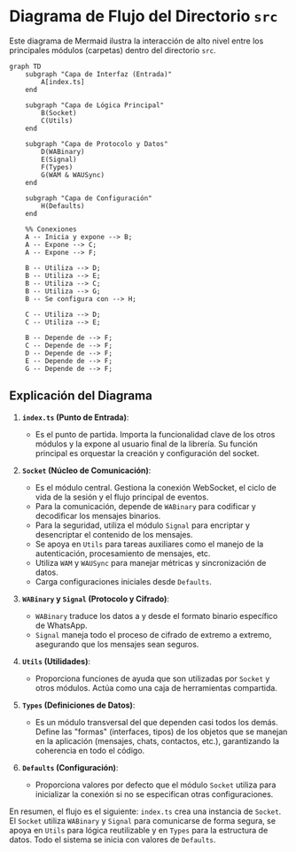 # Diagrama de Flujo del Directorio `src`

Este diagrama de Mermaid ilustra la interacción de alto nivel entre los principales módulos (carpetas) dentro del directorio `src`.

```mermaid
graph TD
    subgraph "Capa de Interfaz (Entrada)"
        A[index.ts]
    end

    subgraph "Capa de Lógica Principal"
        B(Socket)
        C(Utils)
    end

    subgraph "Capa de Protocolo y Datos"
        D(WABinary)
        E(Signal)
        F(Types)
        G(WAM & WAUSync)
    end

    subgraph "Capa de Configuración"
        H(Defaults)
    end

    %% Conexiones
    A -- Inicia y expone --> B;
    A -- Expone --> C;
    A -- Expone --> F;

    B -- Utiliza --> D;
    B -- Utiliza --> E;
    B -- Utiliza --> C;
    B -- Utiliza --> G;
    B -- Se configura con --> H;

    C -- Utiliza --> D;
    C -- Utiliza --> E;

    B -- Depende de --> F;
    C -- Depende de --> F;
    D -- Depende de --> F;
    E -- Depende de --> F;
    G -- Depende de --> F;
```

## Explicación del Diagrama

1.  **`index.ts` (Punto de Entrada)**:
    - Es el punto de partida. Importa la funcionalidad clave de los otros módulos y la expone al usuario final de la librería. Su función principal es orquestar la creación y configuración del socket.

2.  **`Socket` (Núcleo de Comunicación)**:
    - Es el módulo central. Gestiona la conexión WebSocket, el ciclo de vida de la sesión y el flujo principal de eventos.
    - Para la comunicación, depende de `WABinary` para codificar y decodificar los mensajes binarios.
    - Para la seguridad, utiliza el módulo `Signal` para encriptar y desencriptar el contenido de los mensajes.
    - Se apoya en `Utils` para tareas auxiliares como el manejo de la autenticación, procesamiento de mensajes, etc.
    - Utiliza `WAM` y `WAUSync` para manejar métricas y sincronización de datos.
    - Carga configuraciones iniciales desde `Defaults`.

3.  **`WABinary` y `Signal` (Protocolo y Cifrado)**:
    - `WABinary` traduce los datos a y desde el formato binario específico de WhatsApp.
    - `Signal` maneja todo el proceso de cifrado de extremo a extremo, asegurando que los mensajes sean seguros.

4.  **`Utils` (Utilidades)**:
    - Proporciona funciones de ayuda que son utilizadas por `Socket` y otros módulos. Actúa como una caja de herramientas compartida.

5.  **`Types` (Definiciones de Datos)**:
    - Es un módulo transversal del que dependen casi todos los demás. Define las "formas" (interfaces, tipos) de los objetos que se manejan en la aplicación (mensajes, chats, contactos, etc.), garantizando la coherencia en todo el código.

6.  **`Defaults` (Configuración)**:
    - Proporciona valores por defecto que el módulo `Socket` utiliza para inicializar la conexión si no se especifican otras configuraciones.

En resumen, el flujo es el siguiente: `index.ts` crea una instancia de `Socket`. El `Socket` utiliza `WABinary` y `Signal` para comunicarse de forma segura, se apoya en `Utils` para lógica reutilizable y en `Types` para la estructura de datos. Todo el sistema se inicia con valores de `Defaults`.
